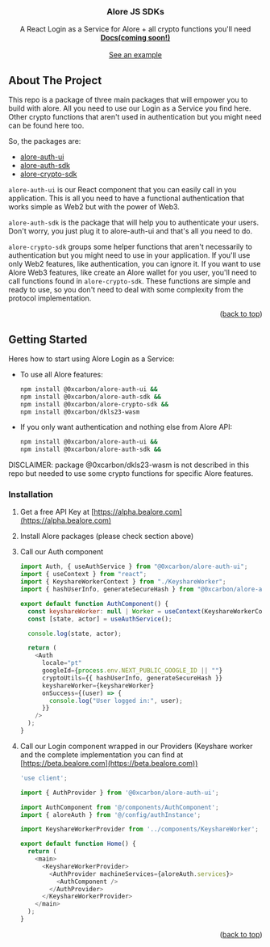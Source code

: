 <a name="readme-top"></a>

<br />
<div align="center">
  <h3 align="center">Alore JS SDKs</h3>

  <p align="center">
    A React Login as a Service for Alore + all crypto functions you'll need
    <br />
    <a href="https://github.com/0xCarbon/alore-js/tree/main/example"><strong>Docs(coming soon!)</strong></a>
    <br />
    <br />
    <a href="https://github.com/0xCarbon/alore-js/tree/main/example">See an example</a>
    <br />
  </p>
</div>

## About The Project

This repo is a package of three main packages that will empower you to build with alore. All you need to use our Login as a Service you find here. Other crypto functions that aren't used in authentication but you might need can be found here too.

So, the packages are:

- <a href="https://github.com/0xCarbon/alore-js/tree/main/alore-auth-ui">alore-auth-ui</a>
- <a href="https://github.com/0xCarbon/alore-js/tree/main/alore-auth-sdk">alore-auth-sdk</a>
- <a href="https://github.com/0xCarbon/alore-js/tree/main/alore-crypto-sdk">alore-crypto-sdk</a>

`alore-auth-ui` is our React component that you can easily call in you application. This is all you need to have a functional authentication that works simple as Web2 but with the power of Web3.

`alore-auth-sdk` is the package that will help you to authenticate your users. Don't worry, you just plug it to alore-auth-ui and that's all you need to do.

`alore-crypto-sdk` groups some helper functions that aren't necessarily to authentication but you might need to use in your application. If you'll use only Web2 features, like authentication, you can ignore it. If you want to use Alore Web3 features, like create an Alore wallet for you user, you'll need to call functions found in `alore-crypto-sdk`. These functions are simple and ready to use, so you don't need to deal with some complexity from the protocol implementation.

<p align="right">(<a href="#readme-top">back to top</a>)</p>

## Getting Started

Heres how to start using Alore Login as a Service:

- To use all Alore features:

  ```sh
  npm install @0xcarbon/alore-auth-ui &&
  npm install @0xcarbon/alore-auth-sdk &&
  npm install @0xcarbon/alore-crypto-sdk &&
  npm install @0xcarbon/dkls23-wasm
  ```

- If you only want authentication and nothing else from Alore API:
  ```sh
  npm install @0xcarbon/alore-auth-ui &&
  npm install @0xcarbon/alore-auth-sdk &&
  ```

DISCLAIMER: package @0xcarbon/dkls23-wasm is not described in this repo but needed to use some crypto functions for specific Alore features.

### Installation

1. Get a free API Key at [https://alpha.bealore.com](https://alpha.bealore.com)

2. Install Alore packages (please check section above)

3. Call our Auth component

   ```js
   import Auth, { useAuthService } from "@0xcarbon/alore-auth-ui";
   import { useContext } from "react";
   import { KeyshareWorkerContext } from "./KeyshareWorker";
   import { hashUserInfo, generateSecureHash } from "@0xcarbon/alore-auth-sdk";

   export default function AuthComponent() {
     const keyshareWorker: null | Worker = useContext(KeyshareWorkerContext);
     const [state, actor] = useAuthService();

     console.log(state, actor);

     return (
       <Auth
         locale="pt"
         googleId={process.env.NEXT_PUBLIC_GOOGLE_ID || ""}
         cryptoUtils={{ hashUserInfo, generateSecureHash }}
         keyshareWorker={keyshareWorker}
         onSuccess={(user) => {
           console.log("User logged in:", user);
         }}
       />
     );
   }
   ```

4. Call our Login component wrapped in our Providers (Keyshare worker and the complete implementation you can find at [https://beta.bealore.com](https://beta.bealore.com))

   ```js
   'use client';

   import { AuthProvider } from '@0xcarbon/alore-auth-ui';

   import AuthComponent from '@/components/AuthComponent';
   import { aloreAuth } from '@/config/authInstance';

   import KeyshareWorkerProvider from '../components/KeyshareWorker';

   export default function Home() {
     return (
       <main>
         <KeyshareWorkerProvider>
           <AuthProvider machineServices={aloreAuth.services}>
             <AuthComponent />
           </AuthProvider>
         </KeyshareWorkerProvider>
       </main>
     );
   }
   ```

<p align="right">(<a href="#readme-top">back to top</a>)</p>
